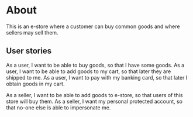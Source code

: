 # About

This is an e-store where a customer can buy common goods and where sellers may sell them.

## User stories

As a user, I want to be able to buy goods, so that I have some goods.
As a user, I want to be able to add goods to my cart, so that later they are shipped to me.
As a user, I want to pay with my banking card, so that later I obtain goods in my cart.

As a seller, I want to be able to add goods to e-store, so that users of this store will buy them.
As a seller, I want my personal protected account, so that no-one else is able to impersonate me.
